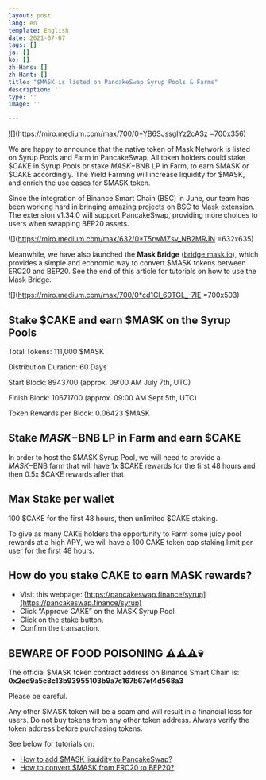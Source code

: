 ```yaml
---
layout: post
lang: en
template: English
date: 2021-07-07
tags: []
ja: []
ko: []
zh-Hans: []
zh-Hant: []
title: "$MASK is listed on PancakeSwap Syrup Pools & Farms"
description: ''
type: ''
image: ''

---
```

![](https://miro.medium.com/max/700/0*YB6SJssglYz2cASz =700x356)

We are happy to announce that the native token of Mask Network is listed on Syrup Pools and Farm in PancakeSwap. All token holders could stake $CAKE in Syrup Pools or stake $MASK-$BNB LP in Farm, to earn $MASK or $CAKE accordingly. The Yield Farming will increase liquidity for $MASK, and enrich the use cases for $MASK token.

Since the integration of Binance Smart Chain (BSC) in June, our team has been working hard in bringing amazing projects on BSC to Mask extension. The extension v1.34.0 will support PancakeSwap, providing more choices to users when swapping BEP20 assets.

![](https://miro.medium.com/max/632/0*T5rwMZsv_NB2MRJN =632x635)

Meanwhile, we have also launched the **Mask Bridge** ([bridge.mask.io](http://bridge.mask.io/)), which provides a simple and economic way to convert $MASK tokens between ERC20 and BEP20. See the end of this article for tutorials on how to use the Mask Bridge.

![](https://miro.medium.com/max/700/0*cd1Cl_60TGL_-7IE =700x503)

## **Stake $CAKE and earn $MASK on the Syrup Pools**

Total Tokens: 111,000 $MASK

Distribution Duration: 60 Days

Start Block: 8943700 (approx. 09:00 AM July 7th, UTC)

Finish Block: 10671700 (approx. 09:00 AM Sept 5th, UTC)

Token Rewards per Block: 0.06423 $MASK

## **Stake $MASK-$BNB LP in Farm and earn $CAKE**

In order to host the $MASK Syrup Pool, we will need to provide a $MASK-$BNB farm that will have 1x $CAKE rewards for the first 48 hours and then 0.5x $CAKE rewards after that.

## **Max Stake per wallet**

100 $CAKE for the first 48 hours, then unlimited $CAKE staking.

To give as many CAKE holders the opportunity to Farm some juicy pool rewards at a high APY, we will have a 100 CAKE token cap staking limit per user for the first 48 hours.

## **How do you stake CAKE to earn MASK rewards?**

* Visit this webpage: [https://pancakeswap.finance/syrup](https://pancakeswap.finance/syrup)
* Click “Approve CAKE” on the MASK Syrup Pool
* Click on the stake button.
* Confirm the transaction.

## **BEWARE OF FOOD POISONING ⚠️⚠️⚠️💀**

The official $MASK token contract address on Binance Smart Chain is:  
**0x2ed9a5c8c13b93955103b9a7c167b67ef4d568a3**

Please be careful.

Any other $MASK token will be a scam and will result in a financial loss for users. Do not buy tokens from any other token address. Always verify the token address before purchasing tokens.

See below for tutorials on:

* [How to add $MASK liquidity to PancakeSwap?](https://www.notion.so/How-to-add-MASK-liquidity-to-PancakeSwap-1af175c8a4524e3d8c3ec988480c4674)
* [How to convert $MASK from ERC20 to BEP20?](https://www.notion.so/Convert-MASK-from-ERC20-to-BEP20-7e982c16c1404d758a3c94b1e5ee9ca2)